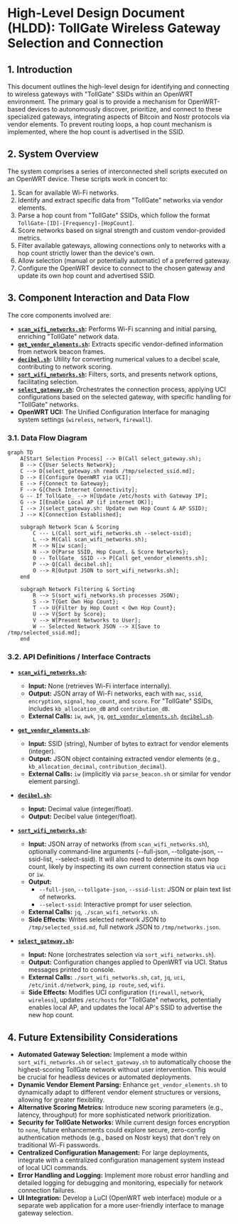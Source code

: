 # High-Level Design Document (HLDD): TollGate Wireless Gateway Selection and Connection

## 1. Introduction

This document outlines the high-level design for identifying and connecting to wireless gateways with "TollGate" SSIDs within an OpenWRT environment. The primary goal is to provide a mechanism for OpenWRT-based devices to autonomously discover, prioritize, and connect to these specialized gateways, integrating aspects of Bitcoin and Nostr protocols via vendor elements. To prevent routing loops, a hop count mechanism is implemented, where the hop count is advertised in the SSID.

## 2. System Overview

The system comprises a series of interconnected shell scripts executed on an OpenWRT device. These scripts work in concert to:
1. Scan for available Wi-Fi networks.
2. Identify and extract specific data from "TollGate" networks via vendor elements.
3. Parse a hop count from "TollGate" SSIDs, which follow the format `TollGate-[ID]-[Frequency]-[HopCount]`.
4. Score networks based on signal strength and custom vendor-provided metrics.
5. Filter available gateways, allowing connections only to networks with a hop count strictly lower than the device's own.
6. Allow selection (manual or potentially automatic) of a preferred gateway.
7. Configure the OpenWRT device to connect to the chosen gateway and update its own hop count and advertised SSID.

## 3. Component Interaction and Data Flow

The core components involved are:

*   **[`scan_wifi_networks.sh`](files/root/scan_wifi_networks.sh):** Performs Wi-Fi scanning and initial parsing, enriching "TollGate" network data.
*   **[`get_vendor_elements.sh`](files/root/get_vendor_elements.sh):** Extracts specific vendor-defined information from network beacon frames.
*   **[`decibel.sh`](files/root/decibel.sh):** Utility for converting numerical values to a decibel scale, contributing to network scoring.
*   **[`sort_wifi_networks.sh`](files/root/sort_wifi_networks.sh):** Filters, sorts, and presents network options, facilitating selection.
*   **[`select_gateway.sh`](files/root/select_gateway.sh):** Orchestrates the connection process, applying UCI configurations based on the selected gateway, with specific handling for "TollGate" networks.
*   **OpenWRT UCI:** The Unified Configuration Interface for managing system settings (`wireless`, `network`, `firewall`).

### 3.1. Data Flow Diagram

```mermaid
graph TD
    A[Start Selection Process] --> B(Call select_gateway.sh);
    B --> C{User Selects Network};
    C --> D[select_gateway.sh reads /tmp/selected_ssid.md];
    D --> E[Configure OpenWRT via UCI];
    E --> F{Connect to Gateway};
    F --> G[Check Internet Connectivity];
    G -- If TollGate_ --> H[Update /etc/hosts with Gateway IP];
    G --> I[Enable Local AP (if internet OK)];
    I --> J(select_gateway.sh: Update own Hop Count & AP SSID);
    J --> K[Connection Established];

    subgraph Network Scan & Scoring
        C --- L(Call sort_wifi_networks.sh --select-ssid);
        L --> M(Call scan_wifi_networks.sh);
        M --> N[iw scan];
        N --> O{Parse SSID, Hop Count, & Score Networks};
        O -- TollGate_ SSID --> P[Call get_vendor_elements.sh];
        P --> Q[Call decibel.sh];
        O --> R[Output JSON to sort_wifi_networks.sh];
    end

    subgraph Network Filtering & Sorting
        R --> S(sort_wifi_networks.sh processes JSON);
        S --> T{Get Own Hop Count};
        T --> U{Filter by Hop Count < Own Hop Count};
        U --> V{Sort by Score};
        V --> W[Present Networks to User];
        W -- Selected Network JSON --> X[Save to /tmp/selected_ssid.md];
    end
```

### 3.2. API Definitions / Interface Contracts

*   **[`scan_wifi_networks.sh`](files/root/scan_wifi_networks.sh):**
    *   **Input:** None (retrieves Wi-Fi interface internally).
    *   **Output:** JSON array of Wi-Fi networks, each with `mac`, `ssid`, `encryption`, `signal`, `hop_count`, and `score`. For "TollGate" SSIDs, includes `kb_allocation_dB` and `contribution_dB`.
    *   **External Calls:** `iw`, `awk`, `jq`, [`get_vendor_elements.sh`](files/root/get_vendor_elements.sh), [`decibel.sh`](files/root/decibel.sh).

*   **[`get_vendor_elements.sh`](files/root/get_vendor_elements.sh):**
    *   **Input:** SSID (string), Number of bytes to extract for vendor elements (integer).
    *   **Output:** JSON object containing extracted vendor elements (e.g., `kb_allocation_decimal`, `contribution_decimal`).
    *   **External Calls:** `iw` (implicitly via `parse_beacon.sh` or similar for vendor element parsing).

*   **[`decibel.sh`](files/root/decibel.sh):**
    *   **Input:** Decimal value (integer/float).
    *   **Output:** Decibel value (integer/float).

*   **[`sort_wifi_networks.sh`](files/root/sort_wifi_networks.sh):**
    *   **Input:** JSON array of networks (from `scan_wifi_networks.sh`), optionally command-line arguments (--full-json, --tollgate-json, --ssid-list, --select-ssid). It will also need to determine its own hop count, likely by inspecting its own current connection status via `uci` or `iw`.
    *   **Output:**
        *   `--full-json`, `--tollgate-json`, `--ssid-list`: JSON or plain text list of networks.
        *   `--select-ssid`: Interactive prompt for user selection.
    *   **External Calls:** `jq`, `./scan_wifi_networks.sh`.
    *   **Side Effects:** Writes selected network JSON to `/tmp/selected_ssid.md`, full network JSON to `/tmp/networks.json`.

*   **[`select_gateway.sh`](files/root/select_gateway.sh):**
    *   **Input:** None (orchestrates selection via `sort_wifi_networks.sh`).
    *   **Output:** Configuration changes applied to OpenWRT via UCI. Status messages printed to console.
    *   **External Calls:** `./sort_wifi_networks.sh`, `cat`, `jq`, `uci`, `/etc/init.d/network`, `ping`, `ip route`, `sed`, `wifi`.
    *   **Side Effects:** Modifies UCI configuration (`firewall`, `network`, `wireless`), updates `/etc/hosts` for "TollGate" networks, potentially enables local AP, and updates the local AP's SSID to advertise the new hop count.

## 4. Future Extensibility Considerations

*   **Automated Gateway Selection:** Implement a mode within `sort_wifi_networks.sh` or `select_gateway.sh` to automatically choose the highest-scoring TollGate network without user intervention. This would be crucial for headless devices or automated deployments.
*   **Dynamic Vendor Element Parsing:** Enhance `get_vendor_elements.sh` to dynamically adapt to different vendor element structures or versions, allowing for greater flexibility.
*   **Alternative Scoring Metrics:** Introduce new scoring parameters (e.g., latency, throughput) for more sophisticated network prioritization.
*   **Security for TollGate Networks:** While current design forces encryption to `none`, future enhancements could explore secure, zero-config authentication methods (e.g., based on Nostr keys) that don't rely on traditional Wi-Fi passwords.
*   **Centralized Configuration Management:** For large deployments, integrate with a centralized configuration management system instead of local UCI commands.
*   **Error Handling and Logging:** Implement more robust error handling and detailed logging for debugging and monitoring, especially for network connection failures.
*   **UI Integration:** Develop a LuCI (OpenWRT web interface) module or a separate web application for a more user-friendly interface to manage gateway selection.